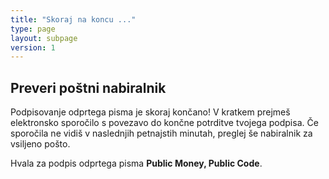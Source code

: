 ```yaml
---
title: "Skoraj na koncu ..."
type: page
layout: subpage
version: 1
---
```


## Preveri poštni nabiralnik

Podpisovanje odprtega pisma je skoraj končano! V kratkem prejmeš elektronsko
sporočilo s povezavo do končne potrditve tvojega podpisa. Če sporočila ne
vidiš v naslednjih petnajstih minutah, preglej še nabiralnik za vsiljeno pošto.

Hvala za podpis odprtega pisma **Public Money, Public Code**.
